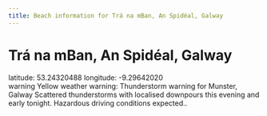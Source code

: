 ```yaml
---
title: Beach information for Trá na mBan, An Spidéal, Galway
---
```

# Trá na mBan, An Spidéal, Galway 

<div class="location-info">latitude: 53.24320488 longitude: -9.29642020</div>
<div id="met-eireann-warnings"><span class="material-icons yellow-warning">warning</span>&nbsp;Yellow weather warning: Thunderstorm warning for Munster, Galway Scattered thunderstorms with localised downpours this evening and early tonight. Hazardous driving conditions expected..&nbsp;</div>
<div></div>